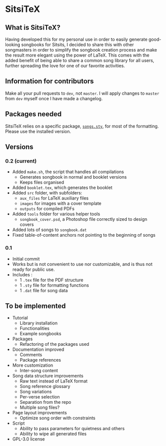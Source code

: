 # SitsiTeX
## What is SitsiTeX?
Having developed this for my personal use in order to easily generate good-looking songbooks for Sitsits, I decided to share this with other songmasters in order to simplify the songbook creation process and make the result more elegant using the power of LaTeX. This comes with the added benefit of being able to share a common song library for all users, further spreading the love for one of our favorite activities.

## Information for contributors
Make all your pull requests to `dev`, not `master`. I will apply changes to `master` from `dev` myself once I have made a changelog.

## Packages needed
SitsiTeX relies on a specific package, [`songs.sty`](http://songs.sourceforge.net/), for most of the formatting. Please use the installed version.

## Versions
### 0.2 (current)
* Added `make.sh`, the script that handles all compilations
  * Generates songbook in normal and booklet versions
  * Keeps files organised
* Added `booklet.tex`, which generates the booklet
* Added `src` folder, with subfolders:
  * `aux_files` for LaTeX auxiliary files
  * `images` for images with a cover template
  * `outputs` for compiled PDFs
* Added `tools` folder for various helper tools
  * `songbook_cover.psd`, a Photoshop file correctly sized to design covers
* Added lots of songs to `songbook.dat`
* Fixed table-of-content anchors not pointing to the beginning of songs

### 0.1
* Initial commit
* Works but is not convenient to use nor customizable, and is thus not ready for public use. 
* Includes :
  * 1 `.tex` file for the PDF structure
  * 1 `.sty` file for formatting functions
  * 1 `.dat` file for song data

## To be implemented
* Tutorial
  * Library installation
  * Functionalities
  * Example songbooks
* Packages
  * Refactoring of the packages used
* Documentation improved
  * Comments
  * Package references
* More customization
  * Inter-song content
* Song data structure improvements
  * Raw text instead of LaTeX format
  * Song reference glossary
  * Song variations
  * Per-verse selection
  * Separation from the repo
  * Multiple song files?
* Page layout improvements
  * Optimize song order with constraints
* Script
  * Ability to pass parameters for quietness and others
  * Ability to wipe all generated files
* GPL-3.0 license
